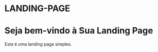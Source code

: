 # LANDING-PAGE<!DOCTYPE html>
<html lang="en">
<head>
    <meta charset="UTF-8">
    <meta name="viewport" content="width=device-width, initial-scale=1.0">
    <title>Sua Landing Page</title>
</head>
<body>
    <h1>Seja bem-vindo à Sua Landing Page</h1>
    <p>Esta é uma landing page simples.</p>
</body>
</html>
